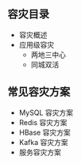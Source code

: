 ## 容灾目录

- 容灾概述
- 应用级容灾
  - 两地三中心
  - 同城双活

## 常见容灾方案

- MySQL 容灾方案
- Redis 容灾方案
- HBase 容灾方案
- Kafka 容灾方案
- 服务容灾方案
